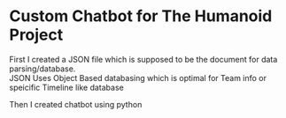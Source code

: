 # Custom Chatbot for The Humanoid Project

First I created a JSON file which is supposed to be the document for data parsing/database.
<br>JSON Uses Object Based databasing which is optimal for Team info or speicific Timeline like database

Then I created chatbot using python

